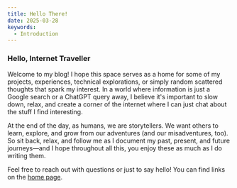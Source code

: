 ```yaml
---
title: Hello There!
date: 2025-03-28
keywords:
  - Introduction
---
```


### Hello, Internet Traveller

Welcome to my blog! I hope this space serves as a home for some of my projects, experiences, technical explorations, or simply random scattered thoughts that spark my interest. In a world where information is just a Google search or a ChatGPT query away, I believe it's important to slow down, relax, and create a corner of the internet where I can just chat about the stuff I find interesting.

At the end of the day, as humans, we are storytellers. We want others to learn, explore, and grow from our adventures (and our misadventures, too). So sit back, relax, and follow me as I document my past, present, and future journeys—and I hope throughout all this, you enjoy these as much as I do writing them.

Feel free to reach out with questions or just to say hello! You can find links on the [home page](/).
